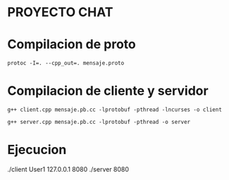 # PROYECTO CHAT

# Compilacion de proto
`protoc -I=. --cpp_out=. mensaje.proto`

# Compilacion de cliente y servidor

`g++ client.cpp mensaje.pb.cc -lprotobuf -pthread -lncurses -o client`

`g++ server.cpp mensaje.pb.cc -lprotobuf -pthread -o server`

# Ejecucion
./client User1 127.0.0.1 8080
./server 8080
